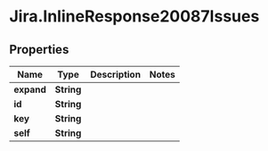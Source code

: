 # Jira.InlineResponse20087Issues

## Properties

Name | Type | Description | Notes
------------ | ------------- | ------------- | -------------
**expand** | **String** |  | 
**id** | **String** |  | 
**key** | **String** |  | 
**self** | **String** |  | 


